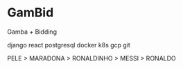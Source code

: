 # GamBid

Gamba + Bidding

django react postgresql docker k8s gcp git

PELE > MARADONA > RONALDINHO > MESSI > RONALDO

